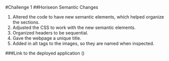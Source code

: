 #Challenge 1
##Horiseon Semantic Changes
1. Altered the code to have new semantic elements, which helped organize the sections.
2. Adjusted the CSS to work with the new semantic elements.
3. Organized headers to be sequential.
4. Gave the webpage a unique title.
5. Added in alt tags to the images, so they are named when inspected.

###Link to the deployed application ()
